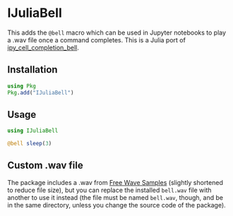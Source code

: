 # IJuliaBell

This adds the `@bell` macro which can be used in Jupyter notebooks to play a .wav file once a command completes. This is a Julia port of [ipy_cell_completion_bell].


## Installation

```julia
using Pkg
Pkg.add("IJuliaBell")
```

## Usage

```julia
using IJuliaBell

@bell sleep(3)
```

## Custom .wav file

The package includes a .wav from [Free Wave Samples] (slightly shortened to reduce file size), but you can replace the installed `bell.wav` file with another to use it instead (the file must be named `bell.wav`, though, and be in the same directory, unless you change the source code of the package).

[ipy_cell_completion_bell]: https://github.com/neighthan/jupyter-utils/blob/master/jupyter_utils/ipy_cell_completion_bell.py
[Free Wave Samples]: https://freewavesamples.com/files/E-Mu-Proteus-FX-CosmoBel-C3.wav
